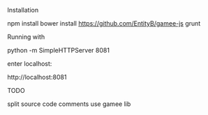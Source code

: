 Installation

npm install
bower install https://github.com/EntityB/gamee-js
grunt

Running with

python -m SimpleHTTPServer 8081

enter localhost:

http://localhost:8081

TODO

split source code
comments
use gamee lib